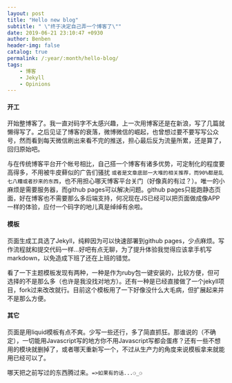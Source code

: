 ```yaml
---
layout: post
title: "Hello new blog"
subtitle: " \"终于决定自己弄一个博客了\""
date: 2019-06-21 23:10:47 +0930
author: Benben
header-img: false
catalog: true
permalink: /:year/:month/hello-blog/
tags:
    - 博客
    - Jekyll
    - Opinions
---
```


#### 开工 

开始整博客了。我一直对码字不太感兴趣，上一次用博客还是在新浪，写了几篇就懒得写了。之后见证了博客的衰落，微博微信的崛起，也曾想过要不要写写公众号，然而看到每天微信刷出来看不完的推送，担心最后反为流量所累，还是算了，回归原始吧。

与在传统博客平台开个帐号相比，自己搭一个博客有诸多优势，可定制化的程度要高得多，不用被牛皮藓似的广告们骚扰 `或者是文章底部一大堆的相关推荐，而90%都是乱七八糟或者抄来的东西`，也不用担心哪天博客平台关门（好像真的有过？）。唯一的小麻烦是需要服务器，而github pages可以解决问题。github pages只能跑静态页面，好在博客也不需要那么多后端支持，何况现在JS已经可以把页面做成像APP一样的体验，应付一个码字的地儿真是绰绰有余啦。

#### 模板 

页面生成工具选了Jekyll，纯粹因为可以快速部署到github pages，少点麻烦。写作流程就和提交代码一样...好吧有点无聊，为了提升体验我觉得应该拿手机写markdown，以免造成下班了还在上班的错觉。

看了一下主题模板发现有两种，一种是作为ruby包一键安装的，比较方便，但可选择的不是那么多（也许是我没找对地方）。还有一种是已经直接做了一个jekyll项目，fork过来改改就行。目前这个模板用了一下好像没什么大毛病，但扩展起来并不是那么方便。

#### 其它 

页面是用liquid模板有点不爽。少写一些还行，多了简直抓狂。那谁说的（不确定），一切能用Javascript写的地方你不用Javascript写都会蛋疼？还有一些不想用的模块就删掉了，或者哪天重新写一个，不过从生产力的角度来说模板拿来就能用已经可以了。

哪天把之前写过的东西腾过来。`=>如果有的话...⚆_⚆`
